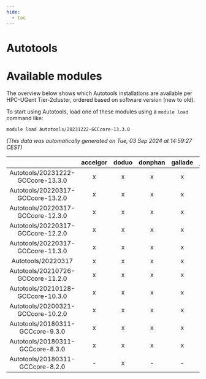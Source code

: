 ```yaml
---
hide:
  - toc
---
```


Autotools
=========

# Available modules


The overview below shows which Autotools installations are available per HPC-UGent Tier-2cluster, ordered based on software version (new to old).

To start using Autotools, load one of these modules using a `module load` command like:

```shell
module load Autotools/20231222-GCCcore-13.3.0
```

*(This data was automatically generated on Tue, 03 Sep 2024 at 14:59:27 CEST)*  

| |accelgor|doduo|donphan|gallade|joltik|shinx|skitty|
| :---: | :---: | :---: | :---: | :---: | :---: | :---: | :---: |
|Autotools/20231222-GCCcore-13.3.0|x|x|x|x|x|x|x|
|Autotools/20220317-GCCcore-13.2.0|x|x|x|x|x|x|x|
|Autotools/20220317-GCCcore-12.3.0|x|x|x|x|x|x|x|
|Autotools/20220317-GCCcore-12.2.0|x|x|x|x|x|x|x|
|Autotools/20220317-GCCcore-11.3.0|x|x|x|x|x|x|x|
|Autotools/20220317|x|x|x|x|x|x|x|
|Autotools/20210726-GCCcore-11.2.0|x|x|x|x|x|x|x|
|Autotools/20210128-GCCcore-10.3.0|x|x|x|x|x|-|x|
|Autotools/20200321-GCCcore-10.2.0|x|x|x|x|x|-|x|
|Autotools/20180311-GCCcore-9.3.0|x|x|x|x|x|-|x|
|Autotools/20180311-GCCcore-8.3.0|x|x|x|x|x|-|x|
|Autotools/20180311-GCCcore-8.2.0|-|x|-|-|-|-|-|
